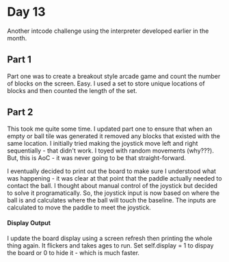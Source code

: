 # Day 13 #
Another intcode challenge using the interpreter developed earlier in the month.


## Part 1 ##
Part one was to create a breakout style arcade game and count the number of blocks on the screen. Easy.
I used a set to store unique locations of blocks and then counted the length of the set.


## Part 2 ##
This took me quite some time. I updated part one to ensure that when an empty or ball tile was generated it 
removed any blocks that existed with the same location. I initially tried making the joystick move left and 
right sequentially - that didn't work. I toyed with random movements (why???). But, this is AoC - it was never
going to be that straight-forward.

I eventually decided to print out the board to make sure I understood what was happening - it was clear at that point 
that the paddle actually needed to contact the ball. I thought about manual control of the joystick but decided to solve 
it programatically. So, the joystick input is now based on where the ball is and calculates where the ball will touch the baseline. 
The inputs are calculated to move the paddle to meet the joystick.

#### Display Output ####
I update the board display using a screen refresh then printing the whole thing again. It flickers and takes ages to run. 
Set self.display = 1  to dispay the board or 0 to hide it - which is much faster.
